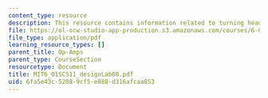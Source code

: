 ```yaml
---
content_type: resource
description: This resource contains information related to turning heads.
file: https://ol-ocw-studio-app-production.s3.amazonaws.com/courses/6-01sc-introduction-to-electrical-engineering-and-computer-science-i-spring-2011/6fa5e43c52089cf5e888d316afcaa853_MIT6_01SCS11_designLab08.pdf
file_type: application/pdf
learning_resource_types: []
parent_title: Op-Amps
parent_type: CourseSection
resourcetype: Document
title: MIT6_01SCS11_designLab08.pdf
uid: 6fa5e43c-5208-9cf5-e888-d316afcaa853
---
```

